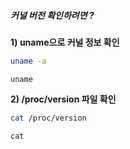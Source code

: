 ##### 커널 버전 확인하려면 ? #####

**1) uname으로 커널 정보 확인**

```bash
uname -a
```

```tech
uname
```

**2) /proc/version 파일 확인**

```bash
cat /proc/version
```

```tech
cat
```
